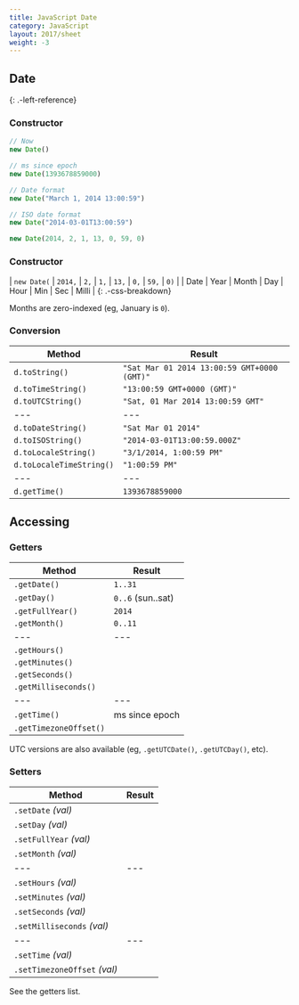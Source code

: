 ```yaml
---
title: JavaScript Date
category: JavaScript
layout: 2017/sheet
weight: -3
---
```


## Date
{: .-left-reference}

### Constructor

```js
// Now
new Date()
```

```js
// ms since epoch
new Date(1393678859000)
```

```js
// Date format
new Date("March 1, 2014 13:00:59")
```

```js
// ISO date format
new Date("2014-03-01T13:00:59")
```

```js
new Date(2014, 2, 1, 13, 0, 59, 0)
```

### Constructor

| `new Date(` | `2014,` | `2,`  | `1,` | `13,` | `0,` | `59,` | `0)`  |
| Date        | Year    | Month | Day  | Hour  | Min  | Sec   | Milli |
{: .-css-breakdown}

Months are zero-indexed (eg, January is `0`).

### Conversion

| Method                   | Result                                      |
| ---                      | ---                                         |
| `d.toString()`           | `"Sat Mar 01 2014 13:00:59 GMT+0000 (GMT)"` |
| `d.toTimeString()`       | `"13:00:59 GMT+0000 (GMT)"`                 |
| `d.toUTCString()`        | `"Sat, 01 Mar 2014 13:00:59 GMT"`           |
| ---                      | ---                                         |
| `d.toDateString()`       | `"Sat Mar 01 2014"`                         |
| `d.toISOString()`        | `"2014-03-01T13:00:59.000Z"`                |
| `d.toLocaleString()`     | `"3/1/2014, 1:00:59 PM"`                    |
| `d.toLocaleTimeString()` | `"1:00:59 PM"`                              |
| ---                      | ---                                         |
| `d.getTime()`            | `1393678859000`                             |

Accessing
---------

### Getters

| Method                 | Result            |
| ---                    | ---               |
| `.getDate()`           | `1..31`           |
| `.getDay()`            | `0..6` (sun..sat) |
| `.getFullYear()`       | `2014`            |
| `.getMonth()`          | `0..11`           |
| ---                    | ---               |
| `.getHours()`          |                   |
| `.getMinutes()`        |                   |
| `.getSeconds()`        |                   |
| `.getMilliseconds()`   |                   |
| ---                    | ---               |
| `.getTime()`           | ms since epoch    |
| `.getTimezoneOffset()` |                   |

UTC versions are also available (eg, `.getUTCDate()`, `.getUTCDay()`, etc).

### Setters

| Method                       | Result |
| ---                          | ---    |
| `.setDate` _(val)_           |        |
| `.setDay` _(val)_            |        |
| `.setFullYear` _(val)_       |        |
| `.setMonth` _(val)_          |        |
| ---                          | ---    |
| `.setHours` _(val)_          |        |
| `.setMinutes` _(val)_        |        |
| `.setSeconds` _(val)_        |        |
| `.setMilliseconds` _(val)_   |        |
| ---                          | ---    |
| `.setTime` _(val)_           |        |
| `.setTimezoneOffset` _(val)_ |        |

See the getters list.
